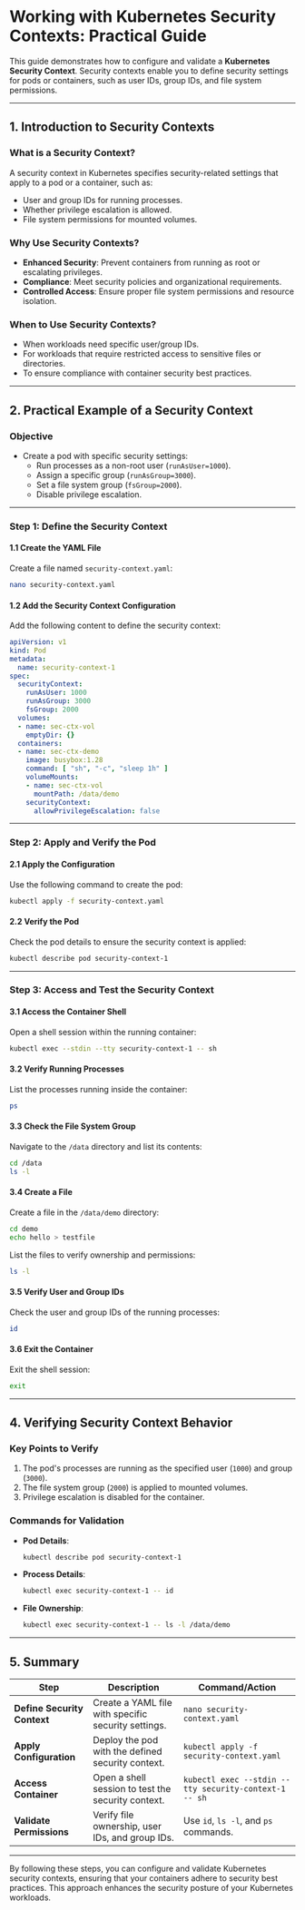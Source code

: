 # **Working with Kubernetes Security Contexts: Practical Guide**

This guide demonstrates how to configure and validate a **Kubernetes Security Context**. Security contexts enable you to define security settings for pods or containers, such as user IDs, group IDs, and file system permissions.

---

## **1. Introduction to Security Contexts**

### **What is a Security Context?**
A security context in Kubernetes specifies security-related settings that apply to a pod or a container, such as:
- User and group IDs for running processes.
- Whether privilege escalation is allowed.
- File system permissions for mounted volumes.

### **Why Use Security Contexts?**
- **Enhanced Security**: Prevent containers from running as root or escalating privileges.
- **Compliance**: Meet security policies and organizational requirements.
- **Controlled Access**: Ensure proper file system permissions and resource isolation.

### **When to Use Security Contexts?**
- When workloads need specific user/group IDs.
- For workloads that require restricted access to sensitive files or directories.
- To ensure compliance with container security best practices.

---

## **2. Practical Example of a Security Context**

### **Objective**
- Create a pod with specific security settings:
  - Run processes as a non-root user (`runAsUser=1000`).
  - Assign a specific group (`runAsGroup=3000`).
  - Set a file system group (`fsGroup=2000`).
  - Disable privilege escalation.

---

### **Step 1: Define the Security Context**

#### **1.1 Create the YAML File**
Create a file named `security-context.yaml`:
```bash
nano security-context.yaml
```

#### **1.2 Add the Security Context Configuration**
Add the following content to define the security context:
```yaml
apiVersion: v1
kind: Pod
metadata:
  name: security-context-1
spec:
  securityContext:
    runAsUser: 1000
    runAsGroup: 3000
    fsGroup: 2000
  volumes:
  - name: sec-ctx-vol
    emptyDir: {}
  containers:
  - name: sec-ctx-demo
    image: busybox:1.28
    command: [ "sh", "-c", "sleep 1h" ]
    volumeMounts:
    - name: sec-ctx-vol
      mountPath: /data/demo
    securityContext:
      allowPrivilegeEscalation: false
```

---

### **Step 2: Apply and Verify the Pod**

#### **2.1 Apply the Configuration**
Use the following command to create the pod:
```bash
kubectl apply -f security-context.yaml
```

#### **2.2 Verify the Pod**
Check the pod details to ensure the security context is applied:
```bash
kubectl describe pod security-context-1
```

---

### **Step 3: Access and Test the Security Context**

#### **3.1 Access the Container Shell**
Open a shell session within the running container:
```bash
kubectl exec --stdin --tty security-context-1 -- sh
```

#### **3.2 Verify Running Processes**
List the processes running inside the container:
```bash
ps
```

#### **3.3 Check the File System Group**
Navigate to the `/data` directory and list its contents:
```bash
cd /data
ls -l
```

#### **3.4 Create a File**
Create a file in the `/data/demo` directory:
```bash
cd demo
echo hello > testfile
```

List the files to verify ownership and permissions:
```bash
ls -l
```

#### **3.5 Verify User and Group IDs**
Check the user and group IDs of the running processes:
```bash
id
```

#### **3.6 Exit the Container**
Exit the shell session:
```bash
exit
```

---

## **4. Verifying Security Context Behavior**

### **Key Points to Verify**
1. The pod's processes are running as the specified user (`1000`) and group (`3000`).
2. The file system group (`2000`) is applied to mounted volumes.
3. Privilege escalation is disabled for the container.

### **Commands for Validation**
- **Pod Details**:
  ```bash
  kubectl describe pod security-context-1
  ```
- **Process Details**:
  ```bash
  kubectl exec security-context-1 -- id
  ```
- **File Ownership**:
  ```bash
  kubectl exec security-context-1 -- ls -l /data/demo
  ```

---

## **5. Summary**

| **Step**                        | **Description**                                                         | **Command/Action**                                 |
|----------------------------------|-------------------------------------------------------------------------|---------------------------------------------------|
| **Define Security Context**      | Create a YAML file with specific security settings.                     | `nano security-context.yaml`                      |
| **Apply Configuration**          | Deploy the pod with the defined security context.                       | `kubectl apply -f security-context.yaml`          |
| **Access Container**             | Open a shell session to test the security context.                      | `kubectl exec --stdin --tty security-context-1 -- sh` |
| **Validate Permissions**         | Verify file ownership, user IDs, and group IDs.                         | Use `id`, `ls -l`, and `ps` commands.             |

---

By following these steps, you can configure and validate Kubernetes security contexts, ensuring that your containers adhere to security best practices. This approach enhances the security posture of your Kubernetes workloads.
